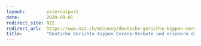 ```yaml
---
layout:        externalpost
date:          2020-09-01
redirect_site: NZZ
redirect_url:  https://www.nzz.ch/meinung/deutsche-gerichte-kippen-corona-verbote-und-erinnern-damit-an-selbstverstaendliches-freiheit-ist-die-regel-nicht-die-ausnahme-ld.1574538
title:         "Deutsche Gerichte kippen Corona-Verbote und erinnern damit an Selbstverständliches"
---
```

